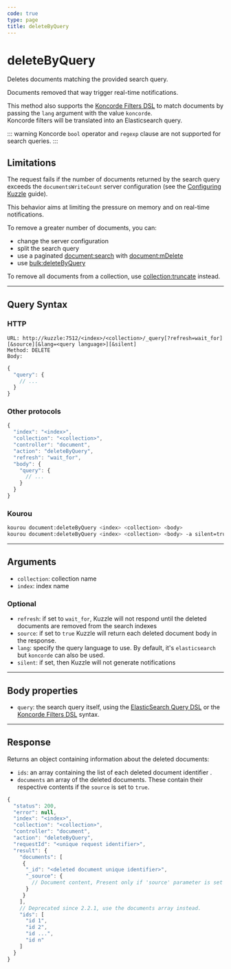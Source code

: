 ```yaml
---
code: true
type: page
title: deleteByQuery
---
```


# deleteByQuery

Deletes documents matching the provided search query.

Documents removed that way trigger real-time notifications.

<SinceBadge version="2.8.0"/>

This method also supports the [Koncorde Filters DSL](/core/2/api/koncorde-filters-syntax) to match documents by passing the `lang` argument with the value `koncorde`.  
Koncorde filters will be translated into an Elasticsearch query.  

::: warning
Koncorde `bool` operator and `regexp` clause are not supported for search queries.
:::

## Limitations

The request fails if the number of documents returned by the search query exceeds the `documentsWriteCount` server configuration (see the [Configuring Kuzzle](/core/2/guides/advanced/configuration) guide).

This behavior aims at limiting the pressure on memory and on real-time notifications.

To remove a greater number of documents, you can:
 - change the server configuration
 - split the search query
 - use a paginated [document:search](/core/2/api/controllers/document/search) with [document:mDelete](/core/2/api/controllers/document/m-delete)
 - use [bulk:deleteByQuery](/core/2/api/controllers/bulk/delete-by-query)

To remove all documents from a collection, use [collection:truncate](/core/2/api/controllers/collection/truncate) instead.

---

## Query Syntax

### HTTP

```http
URL: http://kuzzle:7512/<index>/<collection>/_query[?refresh=wait_for][&source][&lang=<query language>][&silent]
Method: DELETE
Body:
```

```js
{
  "query": {
    // ...
  }
}
```

### Other protocols

```js
{
  "index": "<index>",
  "collection": "<collection>",
  "controller": "document",
  "action": "deleteByQuery",
  "refresh": "wait_for",
  "body": {
    "query": {
      // ...
    }
  }
}
```

### Kourou

```bash
kourou document:deleteByQuery <index> <collection> <body>
kourou document:deleteByQuery <index> <collection> <body> -a silent=true
```

---

## Arguments

- `collection`: collection name
- `index`: index name

### Optional

- `refresh`: if set to `wait_for`, Kuzzle will not respond until the deleted documents are removed from the search indexes
- `source`: if set to `true` Kuzzle will return each deleted document body in the response.
- `lang`: specify the query language to use. By default, it's `elasticsearch` but `koncorde` can also be used. <SinceBadge version="2.8.0"/>
- `silent`: if set, then Kuzzle will not generate notifications <SinceBadge version="2.9.2" />

---

## Body properties

- `query`: the search query itself, using the [ElasticSearch Query DSL](https://www.elastic.co/guide/en/elasticsearch/reference/7.4/query-dsl.html) or the [Koncorde Filters DSL](/core/2/api/koncorde-filters-syntax) syntax.

---

## Response

Returns an object containing information about the deleted documents:

- `ids`: an array containing the list of each deleted document identifier <DeprecatedBadge version="2.2.1"/>.
- `documents` an array of the deleted documents. These contain their respective contents if the `source` is set to `true`.

```js
{
  "status": 200,
  "error": null,
  "index": "<index>",
  "collection": "<collection>",
  "controller": "document",
  "action": "deleteByQuery",
  "requestId": "<unique request identifier>",
  "result": {
    "documents": [
     {
      "_id": "<deleted document unique identifier>",
      "_source": {
        // Document content, Present only if 'source' parameter is set to true.
      }
     }
    ],
    // Deprecated since 2.2.1, use the documents array instead.
    "ids": [
      "id 1",
      "id 2",
      "id ...",
      "id n"
    ]
  }
}
```
